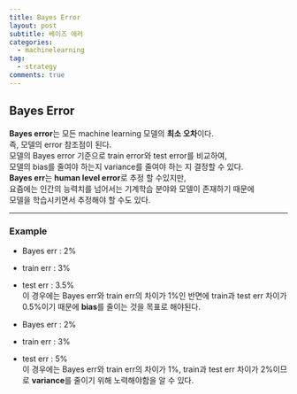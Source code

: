 ```yaml
---
title: Bayes Error
layout: post
subtitle: 베이즈 에러
categories:
  - machinelearning
tag:
  - strategy
comments: true
---
```


## Bayes Error

**Bayes error**는 모든 machine learning 모델의 **최소 오차**이다.  
즉, 모델의 error 참조점이 된다.  
모델의 Bayes error 기준으로 train error와 test error를 비교하여,  
모델의 bias를 줄여야 하는지 variance를 줄여야 하는 지 결정할 수 있다.  
**Bayes err**는 **human level error**로 추정 할 수있지만,  
요즘에는 인간의 능력치를 넘어서는 기계학습 분야와 모델이 존재하기 때문에  
모델을 학습시키면서 추정해야 할 수도 있다.

---

### Example

- Bayes err : 2%
- train err : 3%
- test err : 3.5%  
  이 경우에는 Bayes err와 train err의 차이가 1%인 반면에 train과 test err 차이가 0.5%이기 때문에 **bias**를 줄이는 것을 목표로 해야된다.

- Bayes err : 2%
- train err : 3%
- test err : 5%  
  이 경우에는 Bayes err와 train err의 차이가 1%, train과 test err 차이가 2%이므로 **variance**를 줄이기 위해 노력해야함을 알 수 있다.
